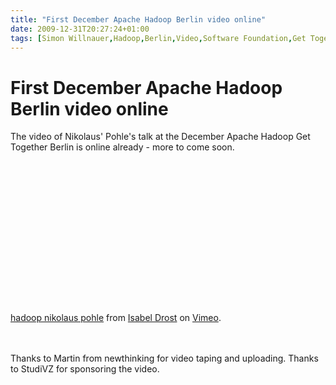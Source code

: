 ```yaml
---
title: "First December Apache Hadoop Berlin video online"
date: 2009-12-31T20:27:24+01:00
tags: [Simon Willnauer,Hadoop,Berlin,Video,Software Foundation,Get Together,]
---
```


# First December Apache Hadoop Berlin video online


The video of Nikolaus' Pohle's talk at the December Apache Hadoop Get Together Berlin is online already - more to come 
soon.<br><br><object width="400" height="225"><param name="allowfullscreen" value="true" /><param 
name="allowscriptaccess" value="always" /><param name="movie" 
value="http://vimeo.com/moogaloop.swf?clip_id=8460790&amp;server=vimeo.com&amp;show_title=1&amp;show_byline=1&amp;show_p
ortrait=0&amp;color=&amp;fullscreen=1" /><embed 
src="http://vimeo.com/moogaloop.swf?clip_id=8460790&amp;server=vimeo.com&amp;show_title=1&amp;show_byline=1&amp;show_por
trait=0&amp;color=&amp;fullscreen=1" type="application/x-shockwave-flash" allowfullscreen="true" 
allowscriptaccess="always" width="400" height="225"></embed></object><p><a href="http://vimeo.com/8460790">hadoop 
nikolaus pohle</a> from <a href="http://vimeo.com/user2723747">Isabel Drost</a> on <a 
href="http://vimeo.com">Vimeo</a>.</p><br><br>Thanks to Martin from newthinking for video taping and uploading. Thanks 
to StudiVZ for sponsoring the video.
